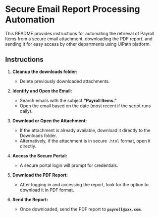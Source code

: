 # Secure Email Report Processing Automation

This README provides instructions for automating the retrieval of Payroll Items from a secure email attachment, downloading the PDF report, and sending it for easy access by other departments using UiPath platform.
## Instructions

1. **Cleanup the downloads folder:**
    - Delete previously downloaded attachments.

2.  **Identify and Open the Email:**
    - Search emails with the subject **"Payroll Items."**
    - Open the email based on the date (most recent if the script runs daily).

3. **Download or Open the Attachment:**
    - If the attachment is already available, download it directly to the Downloads folder.
    - Alternatively, if the attachment is in secure `.html` format, open it directly.

4. **Access the Secure Portal:**
    - A secure portal login will prompt for credentials.
    
5. **Download the PDF Report:**
    - After logging in and accessing the report, look for the option to download it in PDF format.

6. **Send the Report:**
    - Once downloaded, send the PDF report to **`payroll@xxx.com`**.

